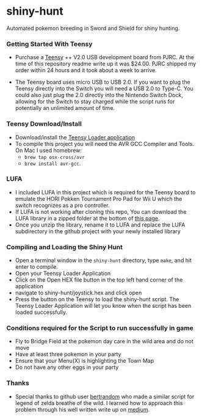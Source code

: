 # shiny-hunt
Automated pokemon breeding in Sword and Shield for shiny hunting.


### Getting Started With Teensy
* Purchase a [Teensy](https://www.pjrc.com/store/teensypp.html) ++ V2.0 USB development board from PJRC. At the time of this repository readme write up it was $24.00. PJRC shipped my order within 24 hours and it took about a week to arrive.

* The Teensy board uses micro USB to USB 2.0. If you want to plug the Teensy directly into the Switch you will need a USB 2.0 to Type-C. You could also just plug the 2.0 directly into the Nintendo Switch Dock, allowing for the Switch to stay charged while the script runs for potentially an unlimited amount of time.

### Teensy Download/Install
* Download/install the [Teensy Loader application](https://www.pjrc.com/teensy/loader.html)
* To compile this project you will need the AVR GCC Compiler and Tools. On Mac I used homebrew:
  * `brew tap osx-cross/avr`
  * `brew install avr-gcc`.

### LUFA
* I included LUFA in this project which is required for the Teensy board to emulate the HORI Pokken Tournament Pro Pad for Wii U which the switch recognizes as a pro controller.
* If LUFA is not working after cloning this repo, You can download the LUFA library in a zipped folder at the bottom of [this page](http://www.fourwalledcubicle.com/LUFA.php).
* Once you unzip the library, rename it to LUFA and replace the LUFA subdirectory in the github project with your newly installed library

### Compiling and Loading the Shiny Hunt
* Open a terminal window in the `shiny-hunt` directory, type `make`, and hit enter to compile.
* Open your Teensy Loader Application
* Click on the Open HEX file button in the top left hand corner of the application
* navigate to shiny-hunt/joystick.hex and click open
* Press the button on the Teensy to load the shiny-hunt script. The Teensy Loader Application will let you know when the script has been loaded successfully.

### Conditions required for the Script to run successfully in game
* Fly to Bridge Field at the pokemon day care in the wild area and do not move
* Have at least three pokemon in your party
* Ensure that your Menu(X) is highlighting the Town Map 
* Do not have any other eggs in your party

### Thanks
* Special thanks to github user [bertrandom](https://github.com/bertrandom/snowball-thrower) who made a similar script for legend of zelda breathe of the wild. I learned how to approach this problem through his well written write up on [medium](https://medium.com/@bertrandom/automating-zelda-3b37127e24c8).
